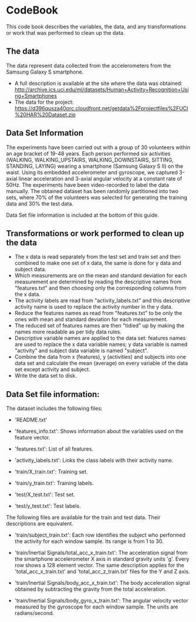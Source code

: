 # CodeBook

This code book describes the variables, the data, and any transformations or work that was performed to clean up the data.

## The data

The data represent data collected from the accelerometers from the Samsung Galaxy S smartphone.

* A full description is available at the site where the data was obtained: http://archive.ics.uci.edu/ml/datasets/Human+Activity+Recognition+Using+Smartphones
* The data for the project: https://d396qusza40orc.cloudfront.net/getdata%2Fprojectfiles%2FUCI%20HAR%20Dataset.zip 

## Data Set Information

The experiments have been carried out with a group of 30 volunteers within an age bracket of 19-48 years. Each person performed six activities (WALKING, WALKING_UPSTAIRS, WALKING_DOWNSTAIRS, SITTING, STANDING, LAYING) wearing a smartphone (Samsung Galaxy S II) on the waist. Using its embedded accelerometer and gyroscope, we captured 3-axial linear acceleration and 3-axial angular velocity at a constant rate of 50Hz. The experiments have been video-recorded to label the data manually. The obtained dataset has been randomly partitioned into two sets, where 70% of the volunteers was selected for generating the training data and 30% the test data.

Data Set file information is included at the bottom of this guide.

## Transformations or work performed to clean up the data

* The x data is read separately from the test set and train set and then combined to make one set of x data, the same is done for y data and subject data.
* Which measurements are on the mean and standard deviation for each measurement are determined by reading the descriptive names from "features.txt" and then choosing only the corresponding columns from the x data.
* The activity labels are read from "activity_labels.txt" and this descriptive activity name is used to replace the activity number in the y data.
* Reduce the features names as read from "features.txt" to be only the ones with mean and standard deviation for each measurement.
* The reduced set of features names are then "tidied" up by making the names more readable as per tidy data rules.
* Descriptive variable names are applied to the data set: features names are used to replace the x data variable names; y data variable is named "activity" and subject data variable is named "subject".
* Combine the data from x (features), y (activities) and subjects into one data set and calculate the mean (average) on every variable of the data set except activity and subject.
* Write the data set to disk.

## Data Set file information:

The dataset includes the following files:

- 'README.txt'

- 'features_info.txt': Shows information about the variables used on the feature vector.

- 'features.txt': List of all features.

- 'activity_labels.txt': Links the class labels with their activity name.

- 'train/X_train.txt': Training set.

- 'train/y_train.txt': Training labels.

- 'test/X_test.txt': Test set.

- 'test/y_test.txt': Test labels.

The following files are available for the train and test data. Their descriptions are equivalent. 

- 'train/subject_train.txt': Each row identifies the subject who performed the activity for each window sample. Its range is from 1 to 30. 

- 'train/Inertial Signals/total_acc_x_train.txt': The acceleration signal from the smartphone accelerometer X axis in standard gravity units 'g'. Every row shows a 128 element vector. The same description applies for the 'total_acc_x_train.txt' and 'total_acc_z_train.txt' files for the Y and Z axis. 

- 'train/Inertial Signals/body_acc_x_train.txt': The body acceleration signal obtained by subtracting the gravity from the total acceleration. 

- 'train/Inertial Signals/body_gyro_x_train.txt': The angular velocity vector measured by the gyroscope for each window sample. The units are radians/second.

